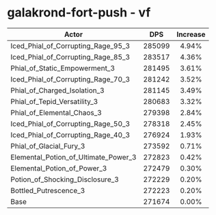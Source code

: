 # galakrond-fort-push - vf
| Actor | DPS | Increase |
|---|:---:|:---:|
|Iced_Phial_of_Corrupting_Rage_95_3|285099|4.94%|
|Iced_Phial_of_Corrupting_Rage_85_3|283517|4.36%|
|Phial_of_Static_Empowerment_3|281495|3.61%|
|Iced_Phial_of_Corrupting_Rage_70_3|281242|3.52%|
|Phial_of_Charged_Isolation_3|281145|3.49%|
|Phial_of_Tepid_Versatility_3|280683|3.32%|
|Phial_of_Elemental_Chaos_3|279398|2.84%|
|Iced_Phial_of_Corrupting_Rage_50_3|278318|2.45%|
|Iced_Phial_of_Corrupting_Rage_40_3|276924|1.93%|
|Phial_of_Glacial_Fury_3|273592|0.71%|
|Elemental_Potion_of_Ultimate_Power_3|272823|0.42%|
|Elemental_Potion_of_Power_3|272479|0.30%|
|Potion_of_Shocking_Disclosure_3|272229|0.20%|
|Bottled_Putrescence_3|272223|0.20%|
|Base|271674|0.00%|
